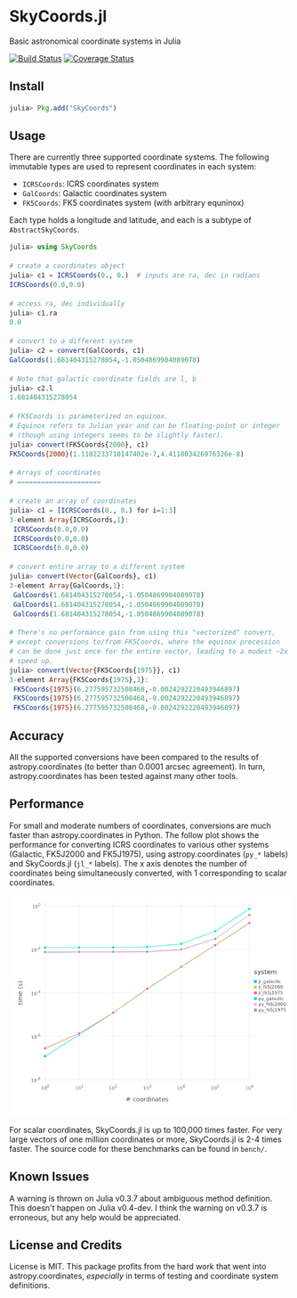 SkyCoords.jl
============

Basic astronomical coordinate systems in Julia

[![Build Status](https://img.shields.io/travis/kbarbary/SkyCoords.jl.svg?style=flat-square)](https://travis-ci.org/kbarbary/SkyCoords.jl)
[![Coverage Status](http://img.shields.io/coveralls/kbarbary/SkyCoords.jl.svg?style=flat-square)](https://coveralls.io/r/kbarbary/SkyCoords.jl?branch=master)

## Install

```julia
julia> Pkg.add("SkyCoords")
```

## Usage

There are currently three supported coordinate systems. The following
immutable types are used to represent coordinates in each system:

- `ICRSCoords`: ICRS coordinates system
- `GalCoords`: Galactic coordinates system
- `FK5Coords`: FK5 coordinates system (with arbitrary equninox)

Each type holds a longitude and latitude, and each is a subtype of
`AbstractSkyCoords`.

```julia
julia> using SkyCoords

# create a coordinates object
julia> c1 = ICRSCoords(0., 0.)  # inputs are ra, dec in radians
ICRSCoords(0.0,0.0)

# access ra, dec individually
julia> c1.ra
0.0

# convert to a different system
julia> c2 = convert(GalCoords, c1)
GalCoords(1.681404315278054,-1.0504869904089078)

# Note that galactic coordinate fields are l, b
julia> c2.l
1.681404315278054

# FK5Coords is parameterized on equinox.
# Equinox refers to Julian year and can be floating-point or integer
# (though using integers seems to be slightly faster).
julia> convert(FK5Coords{2000}, c1)
FK5Coords{2000}(1.1102233710147402e-7,4.411803426976326e-8)

# Arrays of coordinates
# =====================

# create an array of coordinates 
julia> c1 = [ICRSCoords(0., 0.) for i=1:3]
3-element Array{ICRSCoords,1}:
 ICRSCoords(0.0,0.0)
 ICRSCoords(0.0,0.0)
 ICRSCoords(0.0,0.0)

# convert entire array to a different system
julia> convert(Vector{GalCoords}, c1)
3-element Array{GalCoords,1}:
 GalCoords(1.681404315278054,-1.0504869904089078)
 GalCoords(1.681404315278054,-1.0504869904089078)
 GalCoords(1.681404315278054,-1.0504869904089078)

# There's no performance gain from using this "vectorized" convert,
# except conversions to/from FK5Coords, where the equinox precession
# can be done just once for the entire vector, leading to a modest ~2x
# speed up.
julia> convert(Vector{FK5Coords{1975}}, c1)
3-element Array{FK5Coords{1975},1}:
 FK5Coords{1975}(6.277595732508468,-0.0024292220493946897)
 FK5Coords{1975}(6.277595732508468,-0.0024292220493946897)
 FK5Coords{1975}(6.277595732508468,-0.0024292220493946897)
```

## Accuracy

All the supported conversions have been compared to the results of
astropy.coordinates (to better than 0.0001 arcsec agreement). In turn,
astropy.coordinates has been tested against many other tools.


## Performance

For small and moderate numbers of coordinates, conversions are much
faster than astropy.coordinates in Python. The follow plot shows the
performance for converting ICRS coordinates to various other systems
(Galactic, FK5J2000 and FK5J1975), using astropy.coordinates (`py_*`
labels) and SkyCoords.jl (`jl_*` labels). The x axis denotes the
number of coordinates being simultaneously converted, with 1
corresponding to scalar coordinates.

![times](bench/bench.png)

For scalar coordinates, SkyCoords.jl is up to 100,000 times
faster. For very large vectors of one million coordinates or more,
SkyCoords.jl is 2-4 times faster.  The source code for these
benchmarks can be found in `bench/`.

## Known Issues

A warning is thrown on Julia v0.3.7 about ambiguous method
definition. This doesn't happen on Julia v0.4-dev. I think the warning
on v0.3.7 is erroneous, but any help would be appreciated.

## License and Credits

License is MIT. This package profits from the hard work that went into
astropy.coordinates, *especially* in terms of testing and coordinate system
definitions.
